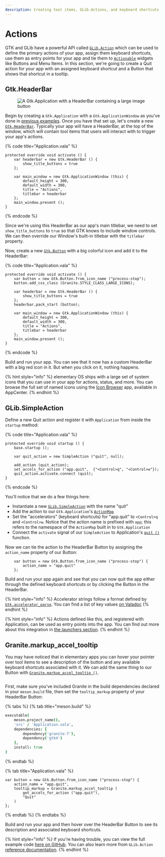 ```yaml
---
description: Creating tool items, GLib.Actions, and keyboard shortcuts
---
```


# Actions

GTK and GLib have a powerful API called [`GLib.Action`](https://valadoc.org/gio-2.0/GLib.Action.html) which can be used to define the primary actions of your app, assign them keyboard shortcuts, use them as entry points for your app and tie them to [`Actionable`](https://valadoc.org/gtk4/Gtk.Actionable.html) widgets like Buttons and Menu Items. In this section, we're going to create a Quit action for your app with an assigned keyboard shortcut and a Button that shows that shortcut in a tooltip.

## Gtk.HeaderBar

<figure><img src="../.gitbook/assets/Screenshot from 2023-03-16 12.56.21.png" alt="A Gtk.Application with a HeaderBar containing a large image button"><figcaption></figcaption></figure>

Begin by creating a `Gtk.Application` with a `Gtk.ApplicationWindow` as you've done in [previous examples](../writing-apps/our-first-app/). Once you have that set up, let's create a new [`Gtk.HeaderBar`](https://valadoc.org/gtk4/Gtk.HeaderBar.html). Typically your app will have a HeaderBar, at the top of the window, which will contain tool items that users will interact with to trigger your app's actions.

{% code title="Application.vala" %}
```vala
protected override void activate () {
    var headerbar = new Gtk.HeaderBar () {
        show_title_buttons = true
    };

    var main_window = new Gtk.ApplicationWindow (this) {
        default_height = 300,
        default_width = 300,
        title = "Actions",
        titlebar = headerbar
    };
    main_window.present ();
}
```
{% endcode %}

Since we're using this HeaderBar as our app's main titlebar, we need to set `show_title_buttons` to `true` so that GTK knows to include window controls. We can then override our Window's built-in titlebar with the `titlebar` property.

Now, create a new [`Gtk.Button`](https://valadoc.org/gtk4/Gtk.Button.html) with a big colorful icon and add it to the HeaderBar:

{% code title="Application.vala" %}
```vala
protected override void activate () {
    var button = new Gtk.Button.from_icon_name ("process-stop");
    button.add_css_class (Granite.STYLE_CLASS_LARGE_ICONS);

    var headerbar = new Gtk.HeaderBar () {
        show_title_buttons = true
    };
    headerbar.pack_start (button);
    
    var main_window = new Gtk.ApplicationWindow (this) {
        default_height = 300,
        default_width = 300,
        title = "Actions",
        titlebar = headerbar
    };
    main_window.present ();
}
```
{% endcode %}

Build and run your app. You can see that it now has a custom HeaderBar with a big red icon in it. But when you click on it, nothing happens.

{% hint style="info" %}
elementary OS ships with a large set of system icons that you can use in your app for actions, status, and more. You can browse the full set of named icons using the [Icon Browser](https://appcenter.elementary.io/io.elementary.iconbrowser/) app, available in AppCenter.
{% endhint %}

## GLib.SimpleAction

Define a new Quit action and register it with `Application` from inside the `startup` method:

{% code title="Application.vala" %}
```vala
protected override void startup () {
    base.startup ();

    var quit_action = new SimpleAction ("quit", null);

    add_action (quit_action);
    set_accels_for_action ("app.quit",  {"<Control>q", "<Control>w"});
    quit_action.activate.connect (quit);
}
```
{% endcode %}

You'll notice that we do a few things here:

* Instantiate a new [`GLib.SimpleAction`](https://valadoc.org/gio-2.0/GLib.SimpleAction.html) with the name "quit"
* Add the action to our `Gtk.Application`'s [`ActionMap`](https://valadoc.org/gio-2.0/GLib.ActionMap.html)
* Set the "accelerators" (keyboard shortcuts) for "app.quit" to `<Control>q` and `<Control>w`. Notice that the action name is prefixed with `app`; this refers to the namespace of the `ActionMap` built in to `Gtk.Application`
* Connect the `activate` signal of our `SimpleAction` to Application's [`quit ()`](https://valadoc.org/gio-2.0/GLib.Application.quit.html) function.

Now we can tie the action to the HeaderBar Button by assigning the `action_name` property of our Button:

```vala
    var button = new Gtk.Button.from_icon_name ("process-stop") {
        action_name = "app.quit"
    };
```

Build and run your app again and see that you can now quit the app either through the defined keyboard shortcuts or by clicking the Button in the HeaderBar.

{% hint style="info" %}
Accelerator strings follow a format defined by [`Gtk.accelerator_parse`](https://valadoc.org/gtk4/Gtk.accelerator\_parse.html). You can find a list of key values [on Valadoc](https://valadoc.org/gtk4/Gdk.Key.html)
{% endhint %}

{% hint style="info" %}
Actions defined like this, and registered with Application, can be used as entry points into the app. You can find out more about this integration in [the launchers section](launchers.md#actions).
{% endhint %}

## Granite.markup\_accel\_tooltip

You may have noticed that in elementary apps you can hover your pointer over tool items to see a description of the button and any available keyboard shortcuts associated with it. We can add the same thing to our Button with [`Granite.markup_accel_tooltip ()`](https://valadoc.org/granite/Granite.markup\_accel\_tooltip.html).

<figure><img src="../.gitbook/assets/Screenshot from 2023-03-16 12.56.21 (1).png" alt=""><figcaption></figcaption></figure>

First, make sure you've included Granite in the build dependencies declared in your `meson.build` file, then set the `tooltip_markup` property of your HeaderBar Button:

{% tabs %}
{% tab title="meson.build" %}
```coffeescript
executable(
    meson.project_name(),
    'src' / 'Application.vala',
    dependencies: [
        dependency('granite-7'),
        dependency('gtk4')
    ],
    install: true
)
```
{% endtab %}

{% tab title="Application.vala" %}
```vala
var button = new Gtk.Button.from_icon_name ("process-stop") {
    action_name = "app.quit",
    tooltip_markup = Granite.markup_accel_tooltip (
        get_accels_for_action ("app.quit"),
        "Quit"
    )
};
```
{% endtab %}
{% endtabs %}

Build and run your app and then hover over the HeaderBar Button to see its description and associated keyboard shortcuts.

{% hint style="info" %}
If you're having trouble, you can view the full example code [here on GitHub](https://github.com/vala-lang/examples/tree/glib-action). You can also learn more from `GLib.Action` [reference documentation](https://valadoc.org/gio-2.0/GLib.Action.html).
{% endhint %}
